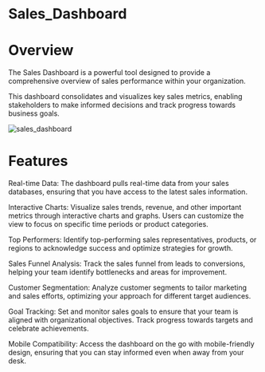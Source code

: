 # Sales_Dashboard


# Overview
The Sales Dashboard is a powerful tool designed to provide a comprehensive overview of sales performance within your organization. 

This dashboard consolidates and visualizes key sales metrics, enabling stakeholders to make informed decisions and track progress towards business goals.


![sales_dashboard](https://github.com/Ayshakhan01/Sales_Dashboard_W1_STI/assets/135154793/46611777-3824-4f2b-bb46-7b3f2ffa36ad)


# Features

Real-time Data: The dashboard pulls real-time data from your sales databases, ensuring that you have access to the latest sales information.

Interactive Charts: Visualize sales trends, revenue, and other important metrics through interactive charts and graphs. Users can customize the view to focus on specific time periods or product categories.

Top Performers: Identify top-performing sales representatives, products, or regions to acknowledge success and optimize strategies for growth.

Sales Funnel Analysis: Track the sales funnel from leads to conversions, helping your team identify bottlenecks and areas for improvement.

Customer Segmentation: Analyze customer segments to tailor marketing and sales efforts, optimizing your approach for different target audiences.

Goal Tracking: Set and monitor sales goals to ensure that your team is aligned with organizational objectives. Track progress towards targets and celebrate achievements.

Mobile Compatibility: Access the dashboard on the go with mobile-friendly design, ensuring that you can stay informed even when away from your desk.
